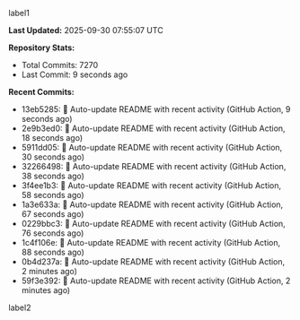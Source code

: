 
label1 
<!-- ACTIVITY_START -->
**Last Updated:** 2025-09-30 07:55:07 UTC

**Repository Stats:**
- Total Commits: 7270
- Last Commit: 9 seconds ago

**Recent Commits:**
- 13eb5285: 🤖 Auto-update README with recent activity (GitHub Action, 9 seconds ago)
- 2e9b3ed0: 🤖 Auto-update README with recent activity (GitHub Action, 18 seconds ago)
- 5911dd05: 🤖 Auto-update README with recent activity (GitHub Action, 30 seconds ago)
- 32266498: 🤖 Auto-update README with recent activity (GitHub Action, 38 seconds ago)
- 3f4ee1b3: 🤖 Auto-update README with recent activity (GitHub Action, 58 seconds ago)
- 1a3e633a: 🤖 Auto-update README with recent activity (GitHub Action, 67 seconds ago)
- 0229bbc3: 🤖 Auto-update README with recent activity (GitHub Action, 76 seconds ago)
- 1c4f106e: 🤖 Auto-update README with recent activity (GitHub Action, 88 seconds ago)
- 0b4d237a: 🤖 Auto-update README with recent activity (GitHub Action, 2 minutes ago)
- 59f3e392: 🤖 Auto-update README with recent activity (GitHub Action, 2 minutes ago)
<!-- ACTIVITY_END -->

label2
